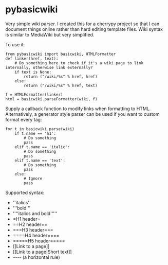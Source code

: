 # pybasicwiki
Very simple wiki parser. I created this for a cherrypy project so that I can document things online rather than hard editing template files. Wiki syntax is similar to MediaWiki but very simplified.

To use it:

	from pybasicwiki import basicwiki, HTMLFormatter
	def linker(href, text):
		# Do something here to check if it's a wiki page to link internally, otherwise link externally?
		if text is None:
			return ("/wiki/%s" % href, href)
		else:
			return ("/wiki/%s" % href, text)

	f = HTMLFormatter(linker)
	html = basicwiki.parseFormatter(wiki, f)

Supply a callback function to modify links when formatting to HTML.
Alternatively, a generator style parser can be used if you want to custom format every tag:

	for t in basicwiki.parse(wiki)
		if t.name == 'h1':
			# Do something
			pass
		elif t.name == 'italic':
			# Do something
			pass
		elif t.name == 'text':
			# Do something
			pass
		else:
			# Ignore
			pass

Supported syntax:
- ''italics''
- '''bold'''
- ''''italics and bold'''''
- =H1 header=
- ==H2 header==
- ===H3 header===
- ====H4 header====
- =====H5 header=====
- [[Link to a page]]
- [[Link to a page|Short text]]
- ---- (a horizontal rule)

